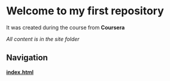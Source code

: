 # Welcome to my first repository

It was created during the course from **Сoursera**

_All content is in the site folder_


## Navigation

[**index.html**](https://belphin.github.io/coursera-test/site/index.html)
